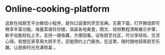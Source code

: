 # Online-cooking-platform
这款在线厨艺平台微信小程序，是你口袋里的烹饪宝典。无需下载，打开微信即可畅享丰富功能。海量菜谱任你搜，涵盖各地美食，图文、视频教程清晰展示步骤，新手也能轻松上手。支持一键收藏，方便回看。设有厨艺社区，可分享经验、交流心得。若想在家享用大厨手艺，还能预约上门服务。在这里，随时随地探索厨艺乐趣，让厨房时光充满惊喜 。 
